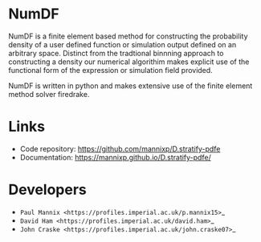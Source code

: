 **NumDF**
=========
NumDF is a finite element based method for constructing the probability density of a user defined function or simulation output defined on an arbitrary space. 
Distinct from the tradtional binnning approach to constructing a density our numerical algorithim makes explicit use of the functional form of the expression or simulation field provided. 



NumDF is written in python and makes extensive use of the finite element method solver firedrake.

**Links**
=========
* Code repository: https://github.com/mannixp/D.stratify-pdfe
* Documentation: https://mannixp.github.io/D.stratify-pdfe/

**Developers**
==============
* `Paul Mannix <https://profiles.imperial.ac.uk/p.mannix15>`_
* `David Ham <https://profiles.imperial.ac.uk/david.ham>`_
* `John Craske <https://profiles.imperial.ac.uk/john.craske07>`_
